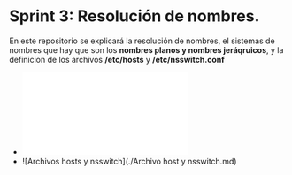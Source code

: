 # Sprint 3: Resolución de nombres.
En este repositorio se explicará la resolución de nombres, el sistemas de nombres que hay que son los **nombres planos y nombres jeráqruicos**, y la definicion de los archivos **/etc/hosts** y **/etc/nsswitch.conf**

- ![Sistemas De Resolución de nombres](./ResoluciónDeNombres.md)
- ![Archivos hosts y nsswitch](./Archivo host y nsswitch.md)
